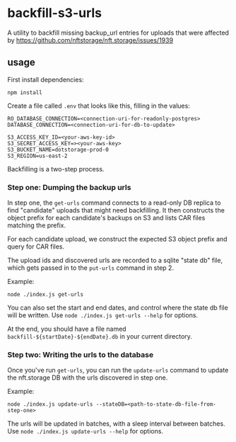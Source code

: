 # backfill-s3-urls

A utility to backfill missing backup_url entries for uploads that were affected by https://github.com/nftstorage/nft.storage/issues/1939

## usage

First install dependencies:

```
npm install
```

Create a file called `.env` that looks like this, filling in the values:

```
RO_DATABASE_CONNECTION=<connection-uri-for-readonly-postgres>
DATABASE_CONNECTION=<connection-uri-for-db-to-update>

S3_ACCESS_KEY_ID=<your-aws-key-id>
S3_SECRET_ACCESS_KEY=><your-aws-key>
S3_BUCKET_NAME=dotstorage-prod-0
S3_REGION=us-east-2
```


Backfilling is a two-step process. 

### Step one: Dumping the backup urls

In step one, the `get-urls` command connects to a read-only DB replica to find "candidate" uploads that might need backfilling.
It then constructs the object prefix for each candidate's backups on S3 and lists CAR files matching the prefix.

For each candidate upload, we construct the expected S3 object prefix and query for CAR files.

The upload ids and discovered urls are recorded to a sqlite "state db" file, which gets passed in to the `put-urls` command
in step 2.

Example:

```
node ./index.js get-urls
```

You can also set the start and end dates, and control where the state db file will be written. Use `node ./index.js get-urls --help` for options.

At the end, you should have a file named `backfill-${startDate}-${endDate}.db` in your current directory.

### Step two: Writing the urls to the database

Once you've run `get-urls`, you can run the `update-urls` command to update the nft.storage DB with the urls discovered in step one.

Example:

```
node ./index.js update-urls --stateDB=<path-to-state-db-file-from-step-one>
```

The urls will be updated in batches, with a sleep interval between batches. Use `node ./index.js update-urls --help` for options.
